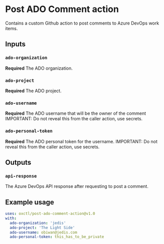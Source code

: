# Post ADO Comment action
Contains a custom Github action to post comments to Azure DevOps work items.

## Inputs

### `ado-organization`

**Required** The ADO organization.

### `ado-project`

**Required** The ADO project.

### `ado-username`

**Required** The ADO username that will be the owner of the comment IMPORTANT: Do not reveal this from the caller action, use secrets.

### `ado-personal-token`

**Required** The ADO personal token for the username. IMPORTANT: Do not reveal this from the caller action, use secrets.

## Outputs

### `api-response`

The Azure DevOps API response after requesting to post a comment.

## Example usage

```yaml
uses: oxctl/post-ado-comment-action@v1.0
with:
  ado-organization: 'jedis'
  ado-project: 'The Light Side'
  ado-username: obiwan@jedis.com
  ado-personal-token: this_has_to_be_private
```


